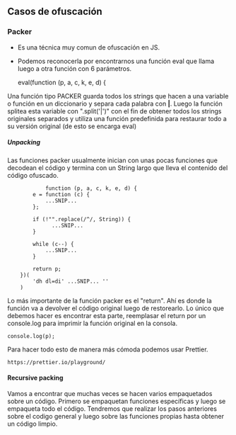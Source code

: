 ## Casos de ofuscación

### Packer

- Es una técnica muy comun de ofuscación en JS.
- Podemos reconocerla por encontrarnos una función eval que llama luego a otra función con 6 parámetros.

    eval(function (p, a, c, k, e, d) {

Una función tipo PACKER guarda todos los strings que hacen a una variable o función en un diccionario y separa cada palabra con **|**. Luego la función splitea esta variable con ".split('|')" con el fin de obtener todos los strings originales separados y utiliza una función predefinida para restaurar todo a su versión original (de esto se encarga eval)

##### Unpacking

Las funciones packer usualmente inician con unas pocas funciones que decodean el código y termina con un String largo que lleva el contenido del código ofuscado.


                function (p, a, c, k, e, d) {
            e = function (c) {
                ...SNIP...
            };
        
            if (!"".replace(/^/, String)) {
                  ...SNIP...
            }
        
            while (c--) {
                ...SNIP...
            }
        
            return p;
        })(
            'dh dl=di' ...SNIP... ''
        )

Lo más importante de la función packer es el "return". Ahí es donde la función va a devolver el código original luego de restorearlo. Lo único que debemos hacer es encontrar esta parte, reemplasar el return por un console.log para imprimir la función original en la consola.
            
    console.log(p);

Para hacer todo esto de manera más cómoda podemos usar Prettier.

    https://prettier.io/playground/

#### Recursive packing

Vamos a encontrar que muchas veces se hacen varios empaquetados sobre un código. Primero se empaquetan funciones específicas y luego se empaqueta todo el código. Tendremos que realizar los pasos anteriores sobre el codigo general y luego sobre las funciones propias hasta obtener un código limpio.

